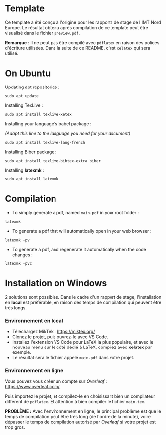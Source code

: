 # Template

Ce template a été conçu à l'origine pour les rapports de stage de l'IMT Nord Europe.
Le résultat obtenu après compilation de ce template peut être visualisé dans le fichier `preview.pdf`.

**Remarque** : Il ne peut pas être compilé avec `pdflatex` en raison des polices d'écriture utilisées. Dans la suite de ce README, c'est `xelatex` qui sera utilisé.

# On Ubuntu

Updating apt repositories :
```
sudo apt update
```

Installing TexLive :
```
sudo apt install texlive-xetex
```

Installing your language's babel package :

_(Adapt this line to the language you need for your document)_
```
sudo apt install texlive-lang-french
```

Installing Biber package :
```
sudo apt install texlive-bibtex-extra biber
```

Installing **latexmk** :
```
sudo apt install latexmk
```

# Compilation
- To simply generate a pdf, named `main.pdf` in your root folder :
```
latexmk
```
- To generate a pdf that will automatically open in your web browser :
```
latexmk -pv
```
- To generate a pdf, and regenerate it automatically when the code changes :
```
latexmk -pvc
```

# Installation on Windows

2 solutions sont possibles. Dans le cadre d'un rapport de stage, l'installation en **local** est préférable, en raison des temps de compilation qui peuvent être très longs.

### Environnement en local

- Téléchargez MikTek : https://miktex.org/
- Clonez le projet, puis ouvrez-le avec VS Code.
- Installez l'extension VS Code pour LaTeX la plus populaire, et avec le nouveau menu sur le côté dédié à LaTeX, compilez avec **xelatex** par exemple.
- Le résultat sera le fichier appelé `main.pdf` dans votre projet.

### Environnement en ligne

Vous pouvez vous créer un compte sur *Overleaf* : https://www.overleaf.com/

Puis importez le projet, et compilez-le en choisissant bien un compilateur différent de `pdflatex`. Et attention à bien compiler le fichier `main.tex`.

**PROBLÈME :** Avec l'environnement en ligne, le principal problème est que le temps de compilation peut être très long (de l'ordre de la minute), voire dépasser le temps de compilation autorisé par *Overleaf* si votre projet est trop gros.
